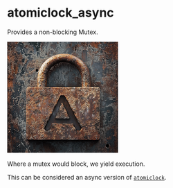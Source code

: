 # atomiclock_async
Provides a non-blocking Mutex.

![logo](art/logo.png)

Where a mutex would block, we yield execution.

This can be considered an async version of [`atomiclock`](https://sealedabstract.com/code/atomiclock).